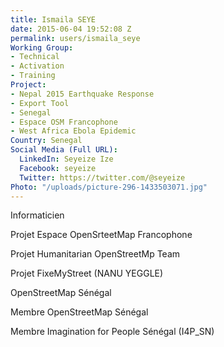 ```yaml
---
title: Ismaila SEYE
date: 2015-06-04 19:52:08 Z
permalink: users/ismaila_seye
Working Group:
- Technical
- Activation
- Training
Project:
- Nepal 2015 Earthquake Response
- Export Tool
- Senegal
- Espace OSM Francophone
- West Africa Ebola Epidemic
Country: Senegal
Social Media (Full URL):
  LinkedIn: Seyeize Ize
  Facebook: seyeize
  Twitter: https://twitter.com/@seyeize
Photo: "/uploads/picture-296-1433503071.jpg"
---
```


<p>Informaticien</p><p>Projet Espace OpenSrteetMap Francophone</p><p>Projet Humanitarian OpenStreetMp Team</p><p>Projet FixeMyStreet (NANU YEGGLE)</p><p>OpenStreetMap Sénégal</p><p>Membre OpenStreetMap Sénégal</p><p>Membre Imagination for People Sénégal (I4P_SN)</p>

